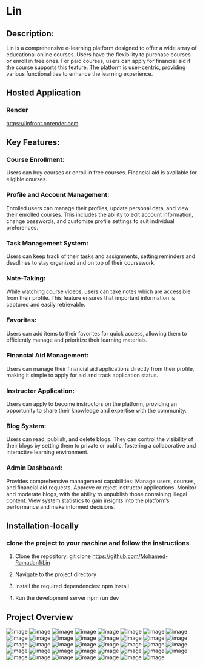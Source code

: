 # Lin

## Description:

Lin is a comprehensive e-learning platform designed to offer a wide array of educational online courses. Users have the flexibility to purchase courses or enroll in free ones. For paid courses, users can apply for financial aid if the course supports this feature. The platform is user-centric, providing various functionalities to enhance the learning experience.

## Hosted Application

### Render

https://linfront.onrender.com

## Key Features:

### Course Enrollment:

Users can buy courses or enroll in free courses. Financial aid is available for eligible courses.

### Profile and Account Management:

Enrolled users can manage their profiles, update personal data, and view their enrolled courses. This includes the ability to edit account information, change passwords, and customize profile settings to suit individual preferences.

### Task Management System:

Users can keep track of their tasks and assignments, setting reminders and deadlines to stay organized and on top of their coursework.

### Note-Taking:

While watching course videos, users can take notes which are accessible from their profile. This feature ensures that important information is captured and easily retrievable.

### Favorites:

Users can add items to their favorites for quick access, allowing them to efficiently manage and prioritize their learning materials.

### Financial Aid Management:

Users can manage their financial aid applications directly from their profile, making it simple to apply for aid and track application status.

### Instructor Application:

Users can apply to become instructors on the platform, providing an opportunity to share their knowledge and expertise with the community.

### Blog System:

Users can read, publish, and delete blogs. They can control the visibility of their blogs by setting them to private or public, fostering a collaborative and interactive learning environment.

### Admin Dashboard:

Provides comprehensive management capabilities:
Manage users, courses, and financial aid requests.
Approve or reject instructor applications.
Monitor and moderate blogs, with the ability to unpublish those containing illegal content.
View system statistics to gain insights into the platform’s performance and make informed decisions.

## Installation-locally

### clone the project to your machine and follow the instructions

1. Clone the repository:
   git clone https://github.com/Mohamed-Ramadan1/Lin

2. Navigate to the project directory

3. Install the required dependencies:
   npm install
4. Run the development server
   npm run dev

## Project Overview

![image](./App-preview-images/1.png)
![image](./App-preview-images/2.png)
![image](./App-preview-images/3.png)
![image](./App-preview-images/4.png)
![image](./App-preview-images/5.png)
![image](./App-preview-images/6.png)
![image](./App-preview-images/7.png)
![image](./App-preview-images/8.png)
![image](./App-preview-images/9.png)
![image](./App-preview-images/10.png)
![image](./App-preview-images/11.png)
![image](./App-preview-images/12.png)
![image](./App-preview-images/13.png)
![image](./App-preview-images/14.png)
![image](./App-preview-images/15.png)
![image](./App-preview-images/16.png)
![image](./App-preview-images/17.png)
![image](./App-preview-images/18.png)
![image](./App-preview-images/19.png)
![image](./App-preview-images/20.png)
![image](./App-preview-images/21.png)
![image](./App-preview-images/22.png)
![image](./App-preview-images/23.png)
![image](./App-preview-images/24.png)
![image](./App-preview-images/25.png)
![image](./App-preview-images/26.png)
![image](./App-preview-images/27.png)
![image](./App-preview-images/28.png)
![image](./App-preview-images/29.png)
![image](./App-preview-images/30.png)
![image](./App-preview-images/31.png)
![image](./App-preview-images/32.png)
![image](./App-preview-images/33.png)
![image](./App-preview-images/34.png)
![image](./App-preview-images/35.png)
![image](./App-preview-images/36.png)
![image](./App-preview-images/37.png)
![image](./App-preview-images/38.png)
![image](./App-preview-images/39.png)
